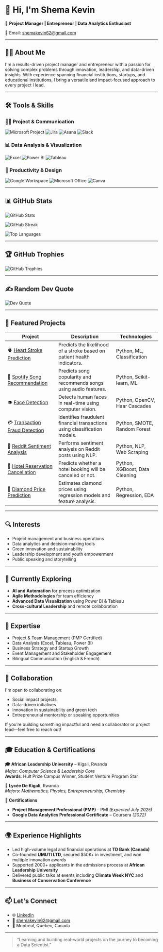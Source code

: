 # 👋 Hi, I'm Shema Kevin

🎯 **Project Manager | Entrepreneur | Data Analytics Enthusiast**

📧 Email: [shemakevin62@gmail.com  ](mailto:shemakevin62@gmail.com)

---

## 🧑‍💼 About Me

I'm a results-driven project manager and entrepreneur with a passion for solving complex problems through innovation, leadership, and data-driven insights. With experience spanning financial institutions, startups, and educational institutions, I bring a versatile and impact-focused approach to every project I lead.

---

## 🛠 Tools & Skills

### 👨‍💻 Project & Communication  
![Microsoft Project](https://img.shields.io/badge/Microsoft_Project-0078D7?style=for-the-badge&logo=microsoft&logoColor=white)
![Jira](https://img.shields.io/badge/Jira-0052CC?style=for-the-badge&logo=jira&logoColor=white)
![Asana](https://img.shields.io/badge/Asana-F06A6A?style=for-the-badge&logo=asana&logoColor=white)
![Slack](https://img.shields.io/badge/Slack-4A154B?style=for-the-badge&logo=slack&logoColor=white)

### 📊 Data Analysis & Visualization  
![Excel](https://img.shields.io/badge/Microsoft_Excel-217346?style=for-the-badge&logo=microsoft-excel&logoColor=white)
![Power BI](https://img.shields.io/badge/Power_BI-F2C811?style=for-the-badge&logo=power-bi&logoColor=black)
![Tableau](https://img.shields.io/badge/Tableau-E97627?style=for-the-badge&logo=tableau&logoColor=white)

### 🧰 Productivity & Design  
![Google Workspace](https://img.shields.io/badge/Google_Workspace-4285F4?style=for-the-badge&logo=google&logoColor=white)
![Microsoft Office](https://img.shields.io/badge/Microsoft_Office-D83B01?style=for-the-badge&logo=microsoft-office&logoColor=white)
![Canva](https://img.shields.io/badge/Canva-00C4CC?style=for-the-badge&logo=canva&logoColor=white)

---

## 📊 GitHub Stats

![GitHub Stats](https://github-readme-stats.vercel.app/api?username=ShemaKevin62&theme=nightowl&show_icons=true&hide_border=false&count_private=true)

![GitHub Streak](https://streak-stats.demolab.com?user=ShemaKevin62&theme=nightowl&hide_border=false)

![Top Languages](https://github-readme-stats.vercel.app/api/top-langs/?username=ShemaKevin62&theme=nightowl&show_icons=true&hide_border=false&layout=compact)

---

## 🏆 GitHub Trophies

![GitHub Trophies](https://github-profile-trophy.vercel.app/?username=ShemaKevin62&theme=radical&no-frame=false&no-bg=false&margin-w=4)

---

## ✍️ Random Dev Quote

![Dev Quote](https://quotes-github-readme.vercel.app/api?type=horizontal&theme=radical)

---

## 📌 Featured Projects

| Project | Description | Technologies |
|--------|-------------|--------------|
| 🫀 [Heart Stroke Prediction](https://github.com/ShemaKevin62/Heart-Stroke-Prediction) | Predicts the likelihood of a stroke based on patient health indicators. | Python, ML, Classification |
| 🎵 [Spotify Song Recommendation](https://github.com/ShemaKevin62/Spotify-Song-Prediction-and-Recommendation-System) | Predicts song popularity and recommends songs using audio features. | Python, Scikit-learn, ML |
| 👁️ [Face Detection](https://github.com/ShemaKevin62/Face-Detection) | Detects human faces in real-time using computer vision. | Python, OpenCV, Haar Cascades |
| 💳 [Transaction Fraud Detection](https://github.com/ShemaKevin62/Transaction-Fraud-Detection) | Identifies fraudulent financial transactions using classification models. | Python, SMOTE, Random Forest |
| 💬 [Reddit Sentiment Analysis](https://github.com/ShemaKevin62/Reddit-Sentiment-Analysis) | Performs sentiment analysis on Reddit posts using NLP. | Python, NLP, Web Scraping |
| 🏨 [Hotel Reservation Cancellation](https://github.com/ShemaKevin62/Hotel-Reservations-Cancellation-Prediction) | Predicts whether a hotel booking will be canceled or not. | Python, XGBoost, Data Cleaning |
| 💎 [Diamond Price Prediction](https://github.com/ShemaKevin62/Diamond-Price-Prediction) | Estimates diamond prices using regression models and feature analysis. | Python, Regression, EDA |

---

## 🔍 Interests

- Project management and business operations  
- Data analytics and decision-making tools  
- Green innovation and sustainability  
- Leadership development and youth empowerment  
- Public speaking and storytelling

---

## 🚀 Currently Exploring

- **AI and Automation** for process optimization  
- **Agile Methodologies** for team efficiency  
- **Advanced Data Visualization** using Power BI & Tableau  
- **Cross-cultural Leadership** and remote collaboration  

---

## 💼 Expertise

- Project & Team Management (PMP Certified)  
- Data Analysis (Excel, Tableau, Power BI)  
- Business Strategy and Startup Growth  
- Event Management and Stakeholder Engagement  
- Bilingual Communication (English & French)  

---

## 🤝 Collaboration

I'm open to collaborating on:

- Social impact projects  
- Data-driven initiatives  
- Innovation in sustainability and green tech  
- Entrepreneurial mentorship or speaking opportunities  

If you’re building something impactful and need a collaborator or project lead—feel free to reach out!

---

## 🎓 Education & Certifications

**🎓 African Leadership University** – Kigali, Rwanda  
*Major: Computer Science & Leadership Core*  
**Awards**: Hult Prize Campus Winner, Student Venture Program Star  

**🏫 Lycée De Kigali**, Rwanda  
*Majors: Mathematics, Physics, Entrepreneurship, Chemistry*

**📜 Certifications**  
- **Project Management Professional (PMP)** – PMI *(Expected July 2025)*  
- **Google Data Analytics Professional Certificate** – Coursera *(2022)*  

---

## 🌍 Experience Highlights

- Led high-volume legal and financial operations at **TD Bank (Canada)**  
- Co-founded **UMUTI LTD**, secured $50K+ in investment, and won multiple innovation awards  
- Supported 2000+ applicants in the admissions process at **African Leadership University**  
- Delivered public talks at events including **Climate Week NYC** and **Business of Conservation Conference**

---

## 📫 Let's Connect

- 🌐 [LinkedIn](https://linkedin.com/in/shema-kevin)  
- 📧 shemakevin62@gmail.com  
- 📍 Montreal, Quebec, Canada  

---

> “Learning and building real-world projects on the journey to becoming a Data Scientist.”
